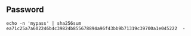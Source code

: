## Password

```
echo -n 'mypass' | sha256sum
ea71c25a7a602246b4c39824b855678894a96f43bb9b71319c39700a1e045222  -
```
